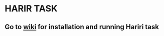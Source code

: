# HARIR TASK


## Go to [wiki](https://github.com/laureate-institute-for-brain-research/HARIRI-Task/wiki) for installation and running Hariri task 